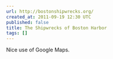 ```yaml
---
url: http://bostonshipwrecks.org/
created_at: 2011-09-19 12:30 UTC
published: false
title: The Shipwrecks of Boston Harbor
tags: []
---
```


Nice use of Google Maps.
